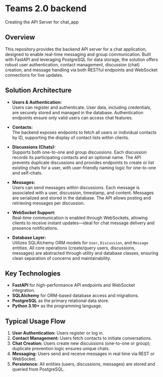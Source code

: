 # Teams 2.0 backend
Creating the API Server for chat_app

## Overview
This repository provides the backend API server for a chat application, designed to enable real-time messaging and group communication. Built with FastAPI and leveraging PostgreSQL for data storage, the solution offers robust user authentication, contact management, discussion (chat) creation, and message handling via both RESTful endpoints and WebSocket connections for live updates.

## Solution Architecture

- **Users & Authentication:**  
  Users can register and authenticate. User data, including credentials, are securely stored and managed in the database. Authentication endpoints ensure only valid users can access chat features.

- **Contacts:**  
  The backend exposes endpoints to fetch all users or individual contacts by ID, supporting the display of contact lists within clients.

- **Discussions (Chats):**  
  Supports both one-to-one and group discussions. Each discussion records its participating contacts and an optional name. The API prevents duplicate discussions and provides endpoints to create or list existing chats for a user, with user-friendly naming logic for one-to-one and self-chats.

- **Messages:**  
  Users can send messages within discussions. Each message is associated with a user, discussion, timestamp, and content. Messages are serialized and stored in the database. The API allows posting and retrieving messages per discussion.

- **WebSocket Support:**  
  Real-time communication is enabled through WebSockets, allowing clients to receive instant updates—ideal for chat message delivery and presence notifications.

- **Database Layer:**  
  Utilizes SQLAlchemy ORM models for `User`, `Discussion`, and `Message` entities. All core operations (create/query users, discussions, messages) are abstracted through utility and database classes, ensuring clean separation of concerns and maintainability.

## Key Technologies

- **FastAPI** for high-performance API endpoints and WebSocket integration.
- **SQLAlchemy** for ORM-based database access and migrations.
- **PostgreSQL** as the primary relational data store.
- **Python 3.10+** as the programming language.

## Typical Usage Flow

1. **User Authentication:** Users register or log in.
2. **Contact Management:** Users fetch contacts to initiate conversations.
3. **Chat Creation:** Users create new discussions (one-to-one or group); duplicate prevention logic ensures unique chats.
4. **Messaging:** Users send and receive messages in real time via REST or WebSocket.
5. **Persistence:** All entities (users, discussions, messages) are stored and queried from PostgreSQL.
